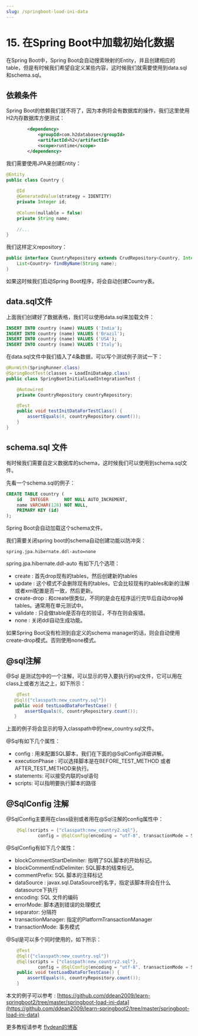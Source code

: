 ```yaml
---
slug: /springboot-load-ini-data
---
```


# 15. 在Spring Boot中加载初始化数据

在Spring Boot中，Spring Boot会自动搜索映射的Entity，并且创建相应的table，但是有时候我们希望自定义某些内容，这时候我们就需要使用到data.sql和schema.sql。 

## 依赖条件

Spring Boot的依赖我们就不将了，因为本例将会有数据库的操作，我们这里使用H2内存数据库方便测试：

~~~xml
        <dependency>
            <groupId>com.h2database</groupId>
            <artifactId>h2</artifactId>
            <scope>runtime</scope>
        </dependency>
~~~

我们需要使用JPA来创建Entity：

~~~java
@Entity
public class Country {
 
    @Id
    @GeneratedValue(strategy = IDENTITY)
    private Integer id;
     
    @Column(nullable = false)
    private String name;
 
    //...
}
~~~

我们这样定义repository：

~~~java
public interface CountryRepository extends CrudRepository<Country, Integer> {
    List<Country> findByName(String name);
}
~~~

如果这时候我们启动Spring Boot程序，将会自动创建Country表。

## data.sql文件

上面我们创建好了数据表格，我们可以使用data.sql来加载文件：

~~~sql
INSERT INTO country (name) VALUES ('India');
INSERT INTO country (name) VALUES ('Brazil');
INSERT INTO country (name) VALUES ('USA');
INSERT INTO country (name) VALUES ('Italy');
~~~

在data.sql文件中我们插入了4条数据，可以写个测试例子测试一下：

~~~java
@RunWith(SpringRunner.class)
@SpringBootTest(classes = LoadIniDataApp.class)
public class SpringBootInitialLoadIntegrationTest {

    @Autowired
    private CountryRepository countryRepository;

    @Test
    public void testInitDataForTestClass() {
        assertEquals(4, countryRepository.count());
    }
}
~~~

## schema.sql 文件

有时候我们需要自定义数据库的schema，这时候我们可以使用到schema.sql文件。

先看一个schema.sql的例子：

~~~sql
CREATE TABLE country (
    id   INTEGER      NOT NULL AUTO_INCREMENT,
    name VARCHAR(128) NOT NULL,
    PRIMARY KEY (id)
);
~~~

Spring Boot会自动加载这个schema文件。

我们需要关闭spring boot的schema自动创建功能以防冲突：

~~~shell
spring.jpa.hibernate.ddl-auto=none
~~~

spring.jpa.hibernate.ddl-auto 有如下几个选项：

* create : 首先drop现有的tables，然后创建新的tables
* update : 这个模式不会删除现有的tables，它会比较现有的tables和新的注解或者xml配置是否一致，然后更新。
* create-drop : 和create很类似，不同的是会在程序运行完毕后自动drop掉tables。通常用在单元测试中。
* validate : 只会做table是否存在的验证，不存在则会报错。
* none : 关闭ddl自动生成功能。

如果Spring Boot没有检测到自定义的schema manager的话，则会自动使用create-drop模式。否则使用none模式。

## @sql注解

 @Sql 是测试包中的一个注解，可以显示的导入要执行的sql文件，它可以用在class上或者方法之上，如下所示：

 ~~~java
     @Test
    @Sql({"classpath:new_country.sql"})
    public void testLoadDataForTestCase() {
        assertEquals(6, countryRepository.count());
    }
 ~~~

上面的例子将会显示的导入classpath中的new_country.sql文件。

@Sql有如下几个属性：

* config : 用来配置SQL脚本，我们在下面的@SqlConfig详细讲解。
* executionPhase : 可以选择脚本是在BEFORE_TEST_METHOD 或者 AFTER_TEST_METHOD来执行。
* statements: 可以接受内联的sql语句
* scripts: 可以指明要执行脚本的路径

## @SqlConfig 注解

@SqlConfig主要用在class级别或者用在@Sql注解的config属性中：

~~~java
    @Sql(scripts = {"classpath:new_country2.sql"},
            config = @SqlConfig(encoding = "utf-8", transactionMode = SqlConfig.TransactionMode.ISOLATED))
~~~

@SqlConfig有如下几个属性：

* blockCommentStartDelimiter: 指明了SQL脚本的开始标记。
* blockCommentEndDelimiter: SQL脚本的结束标记。
* commentPrefix: SQL 脚本的注释标记
* dataSource : javax.sql.DataSource的名字，指定该脚本将会在什么datasource下执行
* encoding:  SQL 文件的编码
* errorMode: 脚本遇到错误的处理模式
* separator: 分隔符
* transactionManager: 指定的PlatformTransactionManager
* transactionMode: 事务模式

@Sql是可以多个同时使用的，如下所示：

~~~java
    @Test
    @Sql({"classpath:new_country.sql"})
    @Sql(scripts = {"classpath:new_country2.sql"},
            config = @SqlConfig(encoding = "utf-8", transactionMode = SqlConfig.TransactionMode.ISOLATED))
    public void testLoadDataForTestCase() {
        assertEquals(6, countryRepository.count());
    }
~~~

本文的例子可以参考 : [https://github.com/ddean2009/learn-springboot2/tree/master/springboot-load-ini-data](https://github.com/ddean2009/learn-springboot2/tree/master/springboot-load-ini-data)

更多教程请参考 [flydean的博客](www.flydean.com)


